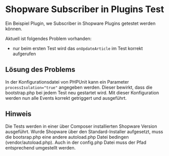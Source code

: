 # Shopware Subscriber in Plugins Test

Ein Beispiel Plugin, we Subscriber in Shopware Plugins getestet werden können.

Aktuell ist folgendes Problem vorhanden:
- nur beim ersten Test wird das ```onUpdateArticle``` im Test korrekt aufgerufen

## Lösung des Problems

In der Konfigurationsdatei von PHPUnit kann ein Parameter ```processIsolation="true"``` angegeben werden. Dieser bewirkt, dass die bootstrap.php bei jedem Test neu gestartet wird. 
Mit dieser Konfiguration werden nun alle Events korrekt getriggert und ausgeführt.

## Hinweis 

Die Tests werden in einer über Composer installierten Shopware Version ausgeführt. Wurde Shopware über den Standard-Installer aufgesetzt, muss die bootsrap.php eine andere autoload.php Datei bedingen (vendor/autoload.php). Auch in der config.php Datei muss der Pfad entsprechend umgestellt werden.

